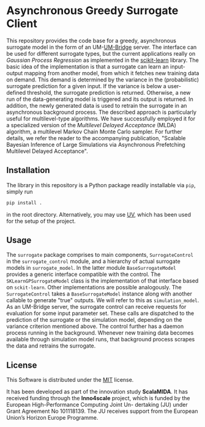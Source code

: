 # Asynchronous Greedy Surrogate Client

This repository provides the code base for a greedy, asynchronous surrogate model in the form of an UM-[UM-Bridge](https://um-bridge-benchmarks.readthedocs.io/en/docs/) server. The interface can be used for different surrogate types, but the current applications really on *Gaussian Process Regression* as implemented in the [scikit-learn](https://scikit-learn.org/stable/modules/generated/sklearn.gaussian_process.GaussianProcessRegressor.html) library. The basic idea of the implementation is that a surrogate can learn an input-output mapping from another model, from which it fetches new training data on demand. This demand is determined by the variance in the (probabilistic) surrogate prediction for a given input. If the variance is below a user-defined threshold, the surrogate prediction is returned. Otherwise, a new run of the data-generating model is triggered and its output is returned. In addition, the newly generated data is used to retrain the surrogate in an asynchronous background process.
The described approach is particularly useful for multilevel-type algorithms. We have successfully employed it for a specialized version of the *Multilevel Delayed Acceptance* (MLDA) algorithm, a multilevel Markov Chain Monte Carlo sampler. For further details, we refer the reader to the accompanying publication, "Scalable Bayesian Inference of Large Simulations via Asynchronous Prefetching Multilevel Delayed Acceptance".

## Installation

The library in this repository is a Python package readily installable via `pip`, simply run
```python
pip install .
```
in the root directory. Alternatively, you may use [UV](https://docs.astral.sh/uv/), which has been used for the setup of the project.

## Usage

The `surrogate` package comprises to main components, `SurrogateControl` in the `surrogate_control` module, and a hierarchy of actual surrogate models in `surrogate_model`. In the latter module `BaseSurrogateModel` provides a generic interface compatible with the control. The `SKLearnGPSurrogateModel` class is the implementation of that interface based on `sckit-learn`. Other implementations are possible analogously. The `SurrogateControl` takes a `BaseSurrogateModel` instance along with another callable to generate "true" outputs. We will refer to this as `simulation_model`. As an UM-Bridge server, the surrogate control can receive requests for evaluation for some input parameter set. These calls are dispatched to the prediction of the surrogate or the simulation model, depending on the variance criterion mentioned above. The control further has a daemon process running in the background. Whenever new training data becomes available through simulation model runs, that background process scrapes the data and retrains the surrogate.

## License

This Software is distributed under the [MIT](https://choosealicense.com/licenses/mit/) license.

It has been developed as part of the innovation study **ScalaMIDA**. It has received funding through the **Inno4scale** project, which is funded by the European High-Performance Computing Joint Un-
dertaking (JU) under Grant Agreement No 101118139. The JU receives support from the European Union’s Horizon Europe Programme.